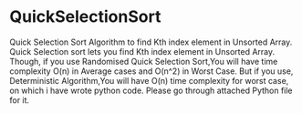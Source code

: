 # QuickSelectionSort
Quick Selection Sort Algorithm to find Kth index element in Unsorted Array. 
Quick Selection sort lets you find Kth index element in Unsorted Array.
Though, if you use Randomised Quick Selection Sort,You will have time complexity O(n) in Average cases and O(n^2) in Worst Case.
But if you use, Deterministic Algorithm,You will have O(n) time complexity for worst case, on which i have wrote python code.
Please go through attached Python file for it.
